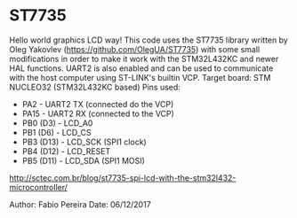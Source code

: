 # ST7735
Hello world graphics LCD way! This code uses the ST7735 library written by
Oleg Yakovlev (https://github.com/OlegUA/ST7735) with some small modifications 
in order to make it work with the STM32L432KC and newer HAL functions.
UART2 is also enabled and can be used to communicate with the host computer 
using ST-LINK's builtin VCP.
Target board: STM NUCLEO32 (STM32L432KC based)
Pins used:
- PA2 		- UART2 TX (connected do the VCP)
- PA15		- UART2 RX (connected to the VCP)
- PB0 (D3)	- LCD_A0
- PB1 (D6)	- LCD_CS
- PB3 (D13)	- LCD_SCK (SPI1 clock)
- PB4 (D12)	- LCD_RESET
- PB5 (D11)	- LCD_SDA (SPI1 MOSI)

http://sctec.com.br/blog/st7735-spi-lcd-with-the-stm32l432-microcontroller/

Author:              Fabio Pereira
Date:                06/12/2017
